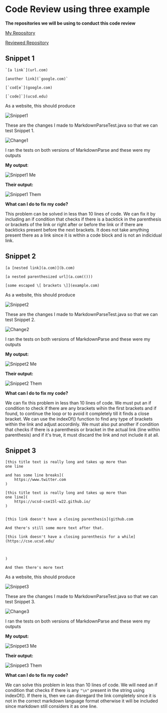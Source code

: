 # Code Review using three example

**The repositories we will be using to conduct this code review**

[My Repository](https://github.com/IncogOwl/markdown-parse.git)

[Reviewed Repository](https://github.com/yi113/markdown-parse.git)

## Snippet 1

```
`[a link`](url.com)

[another link](`google.com)`

[`cod[e`](google.com)

[`code]`](ucsd.edu)
```

As a website, this should produce 

![Snippet1](Snippet1.png)

These are the changes I made to MarkdownParseTest.java so that we can test Snippet 1.

![Change1](Change1.png)

I ran the tests on both versions of MarkdownParse and these were my outputs

**My output**:

![Snippet1 Me](Snippet1Me.png)

**Their output:** 

![Snippet1 Them](Snippet1Them.png)



**What can I do to fix my code?**

This problem can be solved in less than 10 lines of code. We can fix it by including an if condition that checks if there is a backtick in the parenthesis or brackets of the link or right after or before the link or if there are backticks present before the next brackets. It does not take amything present there as a link since it is within a code block and is not an indicidual link.





## Snippet 2

```
[a [nested link](a.com)](b.com)

[a nested parenthesized url](a.com(()))

[some escaped \[ brackets \]](example.com)
```

As a website, this should produce 

![Snippet2](Snippet2.png)

These are the changes I made to MarkdownParseTest.java so that we can test Snippet 2.

![Change2](Change2.png)

I ran the tests on both versions of MarkdownParse and these were my outputs

**My output:**

![Snippet2 Me](Snippet2Me.png)

**Their output:** 

![Snippet2 Them](Snippet2Them.png)

**What can I do to fix my code?**

We can fix this problem in less than 10 lines of code. We must put an if condition to check if there are any brackets wihin the first brackets and if found, to continue the loop or to avoid it completely till it finds a close bracket. We can use the indexOf() function to find any type of brackets within the link and adjust accordinly. We must also put another if condition that checks if there is a parenthesis or bracket in the actual link (line within parenthesis) and if it's true, it must discard the link and not include it at all.



## Snippet 3

```
[this title text is really long and takes up more than 
one line

and has some line breaks](
    https://www.twitter.com
)

[this title text is really long and takes up more than 
one line](
    https://ucsd-cse15l-w22.github.io/
)


[this link doesn't have a closing parenthesis](github.com

And there's still some more text after that.

[this link doesn't have a closing parenthesis for a while](https://cse.ucsd.edu/



)

And then there's more text
```

As a website, this should produce 

![Snippet3](Snippet3.png)

These are the changes I made to MarkdownParseTest.java so that we can test Snippet 3.

![Change3](Change3Final.png)

I ran the tests on both versions of MarkdownParse and these were my outputs

**My output:**

![Snippet3 Me](Snippet3MeFinal.png)

**Their output:** 

![Snippet3 Them](Snippet3ThemFinal.png)

**What can I do to fix my code?**

We can solve this problem in less than 10 lines of code. We will need an if condition that checks if there is any ```"\n"``` present in the string using indexOf(). If there is, then we can disregard the link completely since it is not in the correct markdown language format otherwise it will be included since markdown still considers it as one line.
